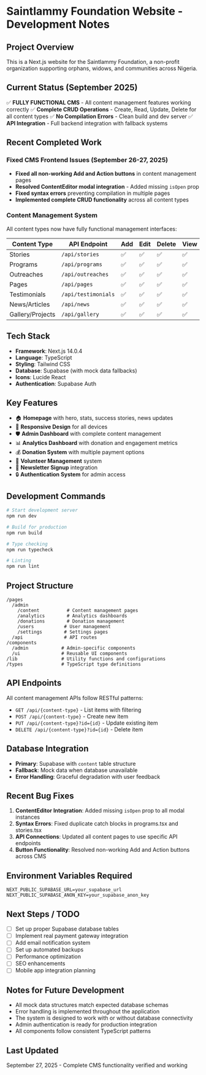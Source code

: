 # Saintlammy Foundation Website - Development Notes

## Project Overview
This is a Next.js website for the Saintlammy Foundation, a non-profit organization supporting orphans, widows, and communities across Nigeria.

## Current Status (September 2025)
✅ **FULLY FUNCTIONAL CMS** - All content management features working correctly
✅ **Complete CRUD Operations** - Create, Read, Update, Delete for all content types
✅ **No Compilation Errors** - Clean build and dev server
✅ **API Integration** - Full backend integration with fallback systems

## Recent Completed Work

### Fixed CMS Frontend Issues (September 26-27, 2025)
- **Fixed all non-working Add and Action buttons** in content management pages
- **Resolved ContentEditor modal integration** - Added missing `isOpen` prop
- **Fixed syntax errors** preventing compilation in multiple pages
- **Implemented complete CRUD functionality** across all content types

### Content Management System
All content types now have fully functional management interfaces:

| Content Type | API Endpoint | Add | Edit | Delete | View | Status |
|-------------|-------------|-----|------|--------|------|--------|
| Stories | `/api/stories` | ✅ | ✅ | ✅ | ✅ | Working |
| Programs | `/api/programs` | ✅ | ✅ | ✅ | ✅ | Working |
| Outreaches | `/api/outreaches` | ✅ | ✅ | ✅ | ✅ | Working |
| Pages | `/api/pages` | ✅ | ✅ | ✅ | ✅ | Working |
| Testimonials | `/api/testimonials` | ✅ | ✅ | ✅ | ✅ | Working |
| News/Articles | `/api/news` | ✅ | ✅ | ✅ | ✅ | Working |
| Gallery/Projects | `/api/gallery` | ✅ | ✅ | ✅ | ✅ | Working |

## Tech Stack
- **Framework**: Next.js 14.0.4
- **Language**: TypeScript
- **Styling**: Tailwind CSS
- **Database**: Supabase (with mock data fallbacks)
- **Icons**: Lucide React
- **Authentication**: Supabase Auth

## Key Features
- 🏠 **Homepage** with hero, stats, success stories, news updates
- 📱 **Responsive Design** for all devices
- 🛡️ **Admin Dashboard** with complete content management
- 📊 **Analytics Dashboard** with donation and engagement metrics
- 💰 **Donation System** with multiple payment options
- 👥 **Volunteer Management** system
- 📧 **Newsletter Signup** integration
- 🔒 **Authentication System** for admin access

## Development Commands
```bash
# Start development server
npm run dev

# Build for production
npm run build

# Type checking
npm run typecheck

# Linting
npm run lint
```

## Project Structure
```
/pages
  /admin
    /content          # Content management pages
    /analytics        # Analytics dashboards
    /donations        # Donation management
    /users           # User management
    /settings        # Settings pages
  /api               # API routes
/components
  /admin            # Admin-specific components
  /ui               # Reusable UI components
/lib                # Utility functions and configurations
/types              # TypeScript type definitions
```

## API Endpoints
All content management APIs follow RESTful patterns:
- `GET /api/{content-type}` - List items with filtering
- `POST /api/{content-type}` - Create new item
- `PUT /api/{content-type}?id={id}` - Update existing item
- `DELETE /api/{content-type}?id={id}` - Delete item

## Database Integration
- **Primary**: Supabase with `content` table structure
- **Fallback**: Mock data when database unavailable
- **Error Handling**: Graceful degradation with user feedback

## Recent Bug Fixes
1. **ContentEditor Integration**: Added missing `isOpen` prop to all modal instances
2. **Syntax Errors**: Fixed duplicate catch blocks in programs.tsx and stories.tsx
3. **API Connections**: Updated all content pages to use specific API endpoints
4. **Button Functionality**: Resolved non-working Add and Action buttons across CMS

## Environment Variables Required
```env
NEXT_PUBLIC_SUPABASE_URL=your_supabase_url
NEXT_PUBLIC_SUPABASE_ANON_KEY=your_supabase_anon_key
```

## Next Steps / TODO
- [ ] Set up proper Supabase database tables
- [ ] Implement real payment gateway integration
- [ ] Add email notification system
- [ ] Set up automated backups
- [ ] Performance optimization
- [ ] SEO enhancements
- [ ] Mobile app integration planning

## Notes for Future Development
- All mock data structures match expected database schemas
- Error handling is implemented throughout the application
- The system is designed to work with or without database connectivity
- Admin authentication is ready for production integration
- All components follow consistent TypeScript patterns

## Last Updated
September 27, 2025 - Complete CMS functionality verified and working